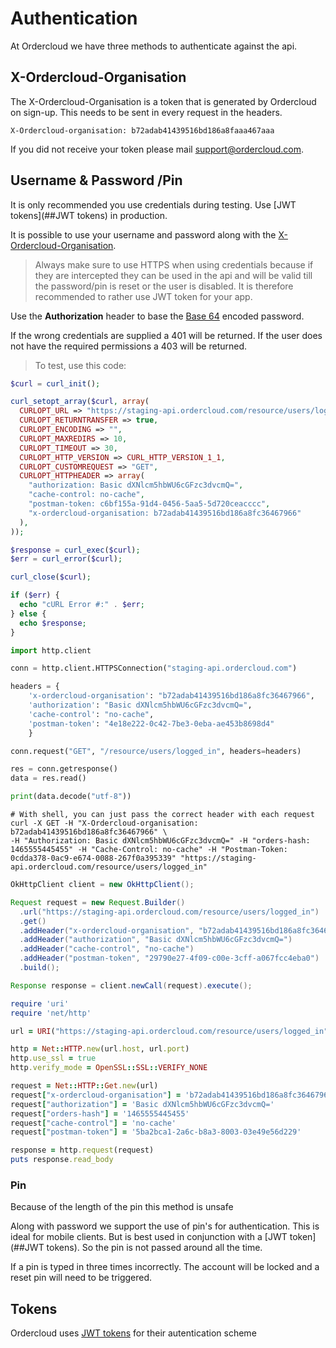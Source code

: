 # Authentication

At Ordercloud we have three methods to authenticate against the api.

## X-Ordercloud-Organisation

The X-Ordercloud-Organisation is a token that is generated by Ordercloud on sign-up. This needs to be sent in every request in the headers.

```code
X-Ordercloud-organisation: b72adab41439516bd186a8faaa467aaa
```

If you did not receive your token please mail support@ordercloud.com.

## Username & Password /Pin

<aside class="warning">
It is only recommended you use credentials during testing. Use [JWT tokens](##JWT tokens) in production.
</aside>


It is possible to use your username and password along with the [X-Ordercloud-Organisation](#x-ordercloud-organisation).

> Always make sure to use HTTPS when using credentials because if they are intercepted they can be used in the api and will be valid till the password/pin is reset or the user is disabled. It is therefore recommended to rather use JWT token for your app.

Use the **Authorization** header to base the [Base 64](https://en.wikipedia.org/wiki/Base64) encoded password.
<aside class="warning">
    If the wrong credentials are supplied a 401 will be returned.
    If the user does not have the required permissions a 403 will be returned.
</aside>

> To test, use this code:

```php
$curl = curl_init();

curl_setopt_array($curl, array(
  CURLOPT_URL => "https://staging-api.ordercloud.com/resource/users/logged_in",
  CURLOPT_RETURNTRANSFER => true,
  CURLOPT_ENCODING => "",
  CURLOPT_MAXREDIRS => 10,
  CURLOPT_TIMEOUT => 30,
  CURLOPT_HTTP_VERSION => CURL_HTTP_VERSION_1_1,
  CURLOPT_CUSTOMREQUEST => "GET",
  CURLOPT_HTTPHEADER => array(
    "authorization: Basic dXNlcm5hbWU6cGFzc3dvcmQ=",
    "cache-control: no-cache",
    "postman-token: c6bf155a-91d4-0456-5aa5-5d720ceacccc",
    "x-ordercloud-organisation: b72adab41439516bd186a8fc36467966"
  ),
));

$response = curl_exec($curl);
$err = curl_error($curl);

curl_close($curl);

if ($err) {
  echo "cURL Error #:" . $err;
} else {
  echo $response;
}
```

```python
import http.client

conn = http.client.HTTPSConnection("staging-api.ordercloud.com")

headers = {
    'x-ordercloud-organisation': "b72adab41439516bd186a8fc36467966",
    'authorization': "Basic dXNlcm5hbWU6cGFzc3dvcmQ=",
    'cache-control': "no-cache",
    'postman-token': "4e18e222-0c42-7be3-0eba-ae453b8698d4"
    }

conn.request("GET", "/resource/users/logged_in", headers=headers)

res = conn.getresponse()
data = res.read()

print(data.decode("utf-8"))
```

```shell
# With shell, you can just pass the correct header with each request
curl -X GET -H "X-Ordercloud-organisation: b72adab41439516bd186a8fc36467966" \
-H "Authorization: Basic dXNlcm5hbWU6cGFzc3dvcmQ=" -H "orders-hash: 1465555445455" -H "Cache-Control: no-cache" -H "Postman-Token: 0cdda378-0ac9-e674-0088-267f0a395339" "https://staging-api.ordercloud.com/resource/users/logged_in"
```

```java
OkHttpClient client = new OkHttpClient();

Request request = new Request.Builder()
  .url("https://staging-api.ordercloud.com/resource/users/logged_in")
  .get()
  .addHeader("x-ordercloud-organisation", "b72adab41439516bd186a8fc36467966")
  .addHeader("authorization", "Basic dXNlcm5hbWU6cGFzc3dvcmQ=")
  .addHeader("cache-control", "no-cache")
  .addHeader("postman-token", "29790e27-4f09-c00e-3cff-a067fcc4eba0")
  .build();

Response response = client.newCall(request).execute();
```


```ruby
require 'uri'
require 'net/http'

url = URI("https://staging-api.ordercloud.com/resource/users/logged_in")

http = Net::HTTP.new(url.host, url.port)
http.use_ssl = true
http.verify_mode = OpenSSL::SSL::VERIFY_NONE

request = Net::HTTP::Get.new(url)
request["x-ordercloud-organisation"] = 'b72adab41439516bd186a8fc36467966'
request["authorization"] = 'Basic dXNlcm5hbWU6cGFzc3dvcmQ='
request["orders-hash"] = '1465555445455'
request["cache-control"] = 'no-cache'
request["postman-token"] = '5ba2bca1-2a6c-b8a3-8003-03e49e56d229'

response = http.request(request)
puts response.read_body
```

### Pin

<aside class="warning">
    Because of the length of the pin this method is unsafe
</aside>

Along with password we support the use of pin's for authentication. This is ideal for mobile clients. But is best used in conjunction with a [JWT token](##JWT tokens). So the pin is not passed around all the time.

<aside class="notice">
    If a pin is typed in three times incorrectly. The account will be locked and a reset pin will need to be triggered.
</aside>

## Tokens

Ordercloud uses [JWT tokens](#jwt-tokens) for their autentication scheme


